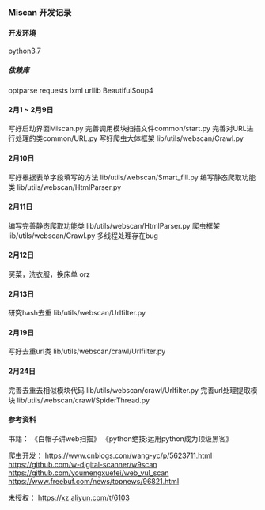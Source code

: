 ### Miscan 开发记录

#### 开发环境
python3.7
##### 依赖库
optparse
requests
lxml
urllib
BeautifulSoup4

#### 2月1 ~ 2月9日
写好启动界面Miscan.py
完善调用模块扫描文件common/start.py
完善对URL进行处理的类common/URL.py
写好爬虫大体框架 lib/utils/webscan/Crawl.py

#### 2月10日
写好根据表单字段填写的方法 lib/utils/webscan/Smart_fill.py
编写静态爬取功能类 lib/utils/webscan/HtmlParser.py

#### 2月11日
编写完善静态爬取功能类 lib/utils/webscan/HtmlParser.py
爬虫框架 lib/utils/webscan/Crawl.py 多线程处理存在bug

#### 2月12日
买菜，洗衣服，换床单 orz

#### 2月13日
研究hash去重 lib/utils/webscan/Urlfilter.py

#### 2月19日
写好去重url类 lib/utils/webscan/crawl/Urlfilter.py


#### 2月24日
完善去重去相似模块代码 lib/utils/webscan/crawl/Urlfilter.py
完善url处理提取模块 lib/utils/webscan/crawl/SpiderThread.py

#### 参考资料
书籍：
《白帽子讲web扫描》
《python绝技:运用python成为顶级黑客》

爬虫开发：
https://www.cnblogs.com/wang-yc/p/5623711.html
https://github.com/w-digital-scanner/w9scan
https://github.com/youmengxuefei/web_vul_scan
https://www.freebuf.com/news/topnews/96821.html

未授权：
https://xz.aliyun.com/t/6103